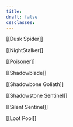 ```yaml
---
title: 
draft: false
cssclasses:
---
```

[[Dusk Spider]]

[[NightStalker]]

[[Poisoner]]

[[Shadowblade]]

[[Shadowbone Goliath]]

[[Shadowstone Sentinel]]

[[Silent Sentinel]]

[[Loot Pool]]